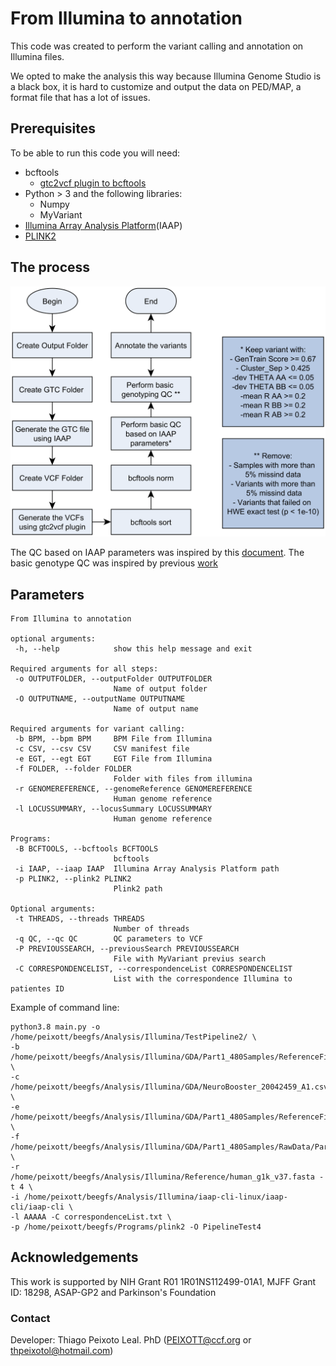 # From Illumina to annotation

This code was created to perform the variant calling and annotation on Illumina files.

We opted to make the analysis this way because Illumina Genome Studio is a black box, it is hard to customize and output the data on PED/MAP, a format file that has a lot of issues.

## Prerequisites

To be able to run this code you will need:

- bcftools
  - [gtc2vcf plugin to bcftools](https://github.com/freeseek/gtc2vcf)
- Python > 3 and the following libraries:
  - Numpy
  - MyVariant
 - [Illumina Array Analysis Platform](https://support.illumina.com/array/array_software/illumina-array-analysis-platform.html)(IAAP)
 - [PLINK2](https://www.cog-genomics.org/plink/2.0/)
 
 ## The process
 
 ![Pipeline](./Figures/pipelineToGitHUb.png)
 
The QC based on IAAP parameters was inspired by this [document](https://jmg.bmj.com/content/jmedgenet/55/11/765/DC2/embed/inline-supplementary-material-2.pdf?download=true). The basic genotype QC was inspired by previous [work](https://github.com/ldgh/Smart-cleaning-public)
 
 ## Parameters
 
 ```
 From Illumina to annotation

optional arguments:
  -h, --help            show this help message and exit

Required arguments for all steps:
  -o OUTPUTFOLDER, --outputFolder OUTPUTFOLDER
                        Name of output folder
  -O OUTPUTNAME, --outputName OUTPUTNAME
                        Name of output name

Required arguments for variant calling:
  -b BPM, --bpm BPM     BPM File from Illumina
  -c CSV, --csv CSV     CSV manifest file
  -e EGT, --egt EGT     EGT File from Illumina
  -f FOLDER, --folder FOLDER
                        Folder with files from illumina
  -r GENOMEREFERENCE, --genomeReference GENOMEREFERENCE
                        Human genome reference
  -l LOCUSSUMMARY, --locusSummary LOCUSSUMMARY
                        Human genome reference

Programs:
  -B BCFTOOLS, --bcftools BCFTOOLS
                        bcftools
  -i IAAP, --iaap IAAP  Illumina Array Analysis Platform path
  -p PLINK2, --plink2 PLINK2
                        Plink2 path

Optional arguments:
  -t THREADS, --threads THREADS
                        Number of threads
  -q QC, --qc QC        QC parameters to VCF
  -P PREVIOUSSEARCH, --previousSearch PREVIOUSSEARCH
                        File with MyVariant previus search
  -C CORRESPONDENCELIST, --correspondenceList CORRESPONDENCELIST
                        List with the correspondence Illumina to patientes ID
```

Example of command line:
 ```
 python3.8 main.py -o /home/peixott/beegfs/Analysis/Illumina/TestPipeline2/ \
-b /home/peixott/beegfs/Analysis/Illumina/GDA/Part1_480Samples/ReferenceFiles/NeuroBooster_20042459_A1.bpm \
-c /home/peixott/beegfs/Analysis/Illumina/GDA/NeuroBooster_20042459_A1.csv \
-e /home/peixott/beegfs/Analysis/Illumina/GDA/Part1_480Samples/ReferenceFiles/iMata_GDANeuroBooster_All_07122021.egt \
-f /home/peixott/beegfs/Analysis/Illumina/GDA/Part1_480Samples/RawData/Part1/ \
-r /home/peixott/beegfs/Analysis/Illumina/Reference/human_g1k_v37.fasta -t 4 \
-i /home/peixott/beegfs/Analysis/Illumina/iaap-cli-linux/iaap-cli/iaap-cli \
-l AAAAA -C correspondenceList.txt \
-p /home/peixott/beegfs/Programs/plink2 -O PipelineTest4
 ```
 
 ## Acknowledgements

This work is supported by NIH Grant R01 1R01NS112499-01A1, MJFF Grant ID: 18298, ASAP-GP2 and Parkinson's Foundation
 
 ### Contact
 
 Developer: Thiago Peixoto Leal. PhD (PEIXOTT@ccf.org or thpeixotol@hotmail.com)
 
 
